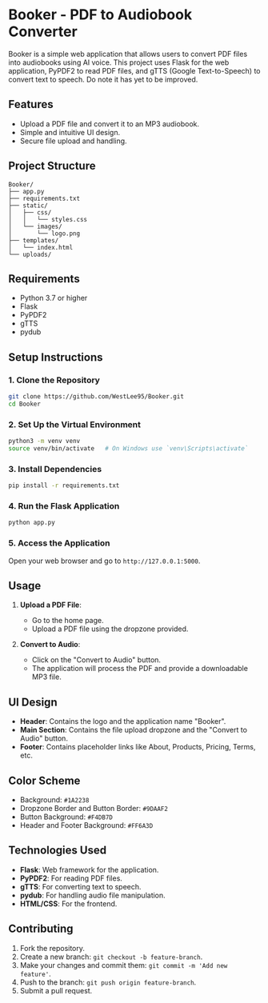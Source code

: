 # Booker - PDF to Audiobook Converter

Booker is a simple web application that allows users to convert PDF files into audiobooks using AI voice. This project uses Flask for the web application, PyPDF2 to read PDF files, and gTTS (Google Text-to-Speech) to convert text to speech. Do note it has yet to be improved.

## Features

- Upload a PDF file and convert it to an MP3 audiobook.
- Simple and intuitive UI design.
- Secure file upload and handling.

## Project Structure

```
Booker/
├── app.py
├── requirements.txt
├── static/
│   ├── css/
│   │   └── styles.css
│   └── images/
│       └── logo.png
├── templates/
│   └── index.html
└── uploads/
```

## Requirements

- Python 3.7 or higher
- Flask
- PyPDF2
- gTTS
- pydub

## Setup Instructions

### 1. Clone the Repository

```bash
git clone https://github.com/WestLee95/Booker.git
cd Booker
```

### 2. Set Up the Virtual Environment

```bash
python3 -m venv venv
source venv/bin/activate   # On Windows use `venv\Scripts\activate`
```

### 3. Install Dependencies

```bash
pip install -r requirements.txt
```

### 4. Run the Flask Application

```bash
python app.py
```

### 5. Access the Application

Open your web browser and go to `http://127.0.0.1:5000`.

## Usage

1. **Upload a PDF File**: 
   - Go to the home page.
   - Upload a PDF file using the dropzone provided.

2. **Convert to Audio**: 
   - Click on the "Convert to Audio" button.
   - The application will process the PDF and provide a downloadable MP3 file.

## UI Design

- **Header**: Contains the logo and the application name "Booker".
- **Main Section**: Contains the file upload dropzone and the "Convert to Audio" button.
- **Footer**: Contains placeholder links like About, Products, Pricing, Terms, etc.

## Color Scheme

- Background: `#1A2238`
- Dropzone Border and Button Border: `#9DAAF2`
- Button Background: `#F4DB7D`
- Header and Footer Background: `#FF6A3D`

## Technologies Used

- **Flask**: Web framework for the application.
- **PyPDF2**: For reading PDF files.
- **gTTS**: For converting text to speech.
- **pydub**: For handling audio file manipulation.
- **HTML/CSS**: For the frontend.

## Contributing

1. Fork the repository.
2. Create a new branch: `git checkout -b feature-branch`.
3. Make your changes and commit them: `git commit -m 'Add new feature'`.
4. Push to the branch: `git push origin feature-branch`.
5. Submit a pull request.

```
